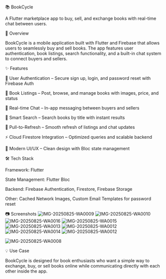 📚 BookCycle

A Flutter marketplace app to buy, sell, and exchange books with real-time chat between users.

🚀 Overview

BookCycle is a mobile application built with Flutter and Firebase that allows users to seamlessly buy and sell books. The app features user authentication, book listings, search functionality, and a built-in chat system to connect buyers and sellers.

✨ Features

🔐 User Authentication – Secure sign up, login, and password reset with Firebase Auth

📖 Book Listings – Post, browse, and manage books with images, price, and status

💬 Real-time Chat – In-app messaging between buyers and sellers

🔎 Smart Search – Search books by title with instant results

🔄 Pull-to-Refresh – Smooth refresh of listings and chat updates

⚡ Cloud Firestore Integration – Optimized queries and scalable backend

🎨 Modern UI/UX – Clean design with Bloc state management

🛠️ Tech Stack

Framework: Flutter

State Management: Flutter Bloc

Backend: Firebase Authentication, Firestore, Firebase Storage

Other: Cached Network Images, Custom Email Templates for password reset

📷 Screenshots
![IMG-20250825-WA0009](https://github.com/user-attachments/assets/a40fb312-9c4e-47b7-a78c-b7ce39c11003)
![IMG-20250825-WA0010](https://github.com/user-attachments/assets/c61ee7a7-d7d2-4ccb-b2f7-684359d34e7c)
![IMG-20250825-WA0016](https://github.com/user-attachments/assets/9e4323db-64c7-4226-85ee-7de191b31539)
![IMG-20250825-WA0015](https://github.com/user-attachments/assets/28a6db25-db75-4d2b-beb3-be7fa4be1e95)
![IMG-20250825-WA0013](https://github.com/user-attachments/assets/5151dee8-c8cb-4b7d-aee8-cb0e851e9370)
![IMG-20250825-WA0012](https://github.com/user-attachments/assets/bae2bd28-12e3-4540-ac10-72b72a2cbdbd)
![IMG-20250825-WA0014](https://github.com/user-attachments/assets/af84b0b9-11e5-47e7-9c34-5278c3377eb5)
![IMG-20250825-WA0012](https://github.com/user-attachments/assets/d324d81c-272e-414a-aed5-5f3002209209)









![IMG-20250825-WA0008](https://github.com/user-attachments/assets/5269d268-07b0-46f9-b259-5bdf49a80dd3)


💡 Use Case

BookCycle is designed for book enthusiasts who want a simple way to exchange, buy, or sell books online while communicating directly with each other inside the app.
